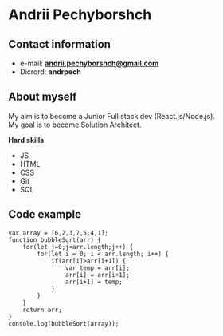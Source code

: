 # Andrii Pechyborshch
## Contact information
* e-mail: **andrii.pechyborshch@gmail.com**
* Dicrord: **andrpech**

## About myself
My aim is to become a Junior Full stack dev (React.js/Node.js).  
My goal is to become Solution Architect.

**Hard skills**
* JS
* HTML
* CSS
* Git
* SQL

## Code example
```
var array = [6,2,3,7,5,4,1];
function bubbleSort(arr) {
    for(let j=0;j<arr.length;j++) {
        for(let i = 0; i < arr.length; i++) {
            if(arr[i]>arr[i+1]) {
                var temp = arr[i];
                arr[i] = arr[i+1];
                arr[i+1] = temp;
            }
        }
    }      
    return arr;
}
console.log(bubbleSort(array));
```
